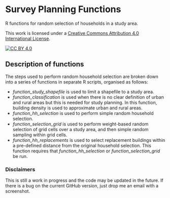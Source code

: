 # Survey Planning Functions

R functions for random selection of households in a study area.

This work is licensed under a
[Creative Commons Attribution 4.0 International License][cc-by].

[![CC BY 4.0][cc-by-image]][cc-by]

[cc-by]: http://creativecommons.org/licenses/by/4.0/
[cc-by-image]: https://i.creativecommons.org/l/by/4.0/88x31.png
[cc-by-shield]: https://img.shields.io/badge/License-CC%20BY%204.0-lightgrey.svg

## Description of functions

The steps used to perform random household selection are broken down into a series of functions in separate R scripts, organised as follows:

* *function_study_shapefile* is used to limit a shapefile to a study area.
* *function_classification* is used when there is no clear definition of urban and rural areas but this is needed for study planning. In this function, building density is used to approximate urban and rural areas.
* *function_hh_selection* is used to perform simple random household selection.
* *function_selection_grid* is used to perform weight-based random selection of grid cells over a study area, and then simple random sampling within grid cells.
* *function_hh_replacements* is used to select replacement buildings within a pre-defined distance from the original household selection. This function requires that *function_hh_selection* or *function_selection_grid* be run.

### Disclaimers
This is still a work in progress and the code may be updated in the future. If there is a bug on the current GitHub version, just drop me an email with a screenshot.
